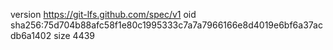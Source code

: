 version https://git-lfs.github.com/spec/v1
oid sha256:75d704b88afc58f1e80c1995333c7a7a7966166e8d4019e6bf6a37acdb6a1402
size 4439
